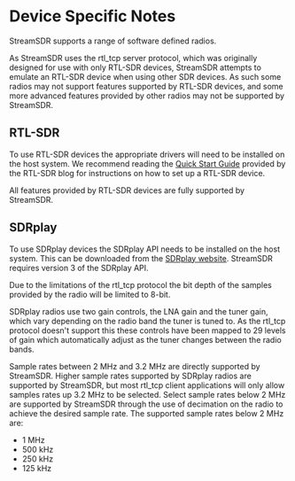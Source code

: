 # Device Specific Notes

StreamSDR supports a range of software defined radios.

As StreamSDR uses the rtl_tcp server protocol, which was originally designed for use with only RTL-SDR devices, StreamSDR attempts to emulate an RTL-SDR device when using other SDR devices. As such some radios may not support features supported by RTL-SDR devices, and some more advanced features provided by other radios may not be supported by StreamSDR.

## RTL-SDR

To use RTL-SDR devices the appropriate drivers will need to be installed on the host system. We recommend reading the [Quick Start Guide](https://www.rtl-sdr.com/rtl-sdr-quick-start-guide/) provided by the RTL-SDR blog for instructions on how to set up a RTL-SDR device.

All features provided by RTL-SDR devices are fully supported by StreamSDR.

## SDRplay

To use SDRplay devices the SDRplay API needs to be installed on the host system. This can be downloaded from the [SDRplay website](https://www.sdrplay.com/softwarehome/). StreamSDR requires version 3 of the SDRplay API.

Due to the limitations of the rtl_tcp protocol the bit depth of the samples provided by the radio will be limited to 8-bit.

SDRplay radios use two gain controls, the LNA gain and the tuner gain, which vary depending on the radio band the tuner is tuned to. As the rtl_tcp protocol doesn't support this these controls have been mapped to 29 levels of gain which automatically adjust as the tuner changes between the radio bands.

Sample rates between 2 MHz and 3.2 MHz are directly supported by StreamSDR. Higher sample rates supported by SDRplay radios are supported by StreamSDR, but most rtl_tcp client applications will only allow samples rates up 3.2 MHz to be selected. Select sample rates below 2 MHz are supported by StreamSDR through the use of decimation on the radio to achieve the desired sample rate. The supported sample rates below 2 MHz are:

* 1 MHz
* 500 kHz
* 250 kHz
* 125 kHz
